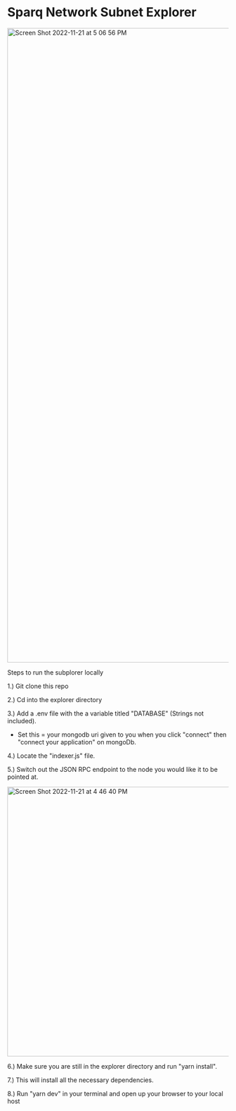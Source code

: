 # Sparq Network Subnet Explorer

<img width="1440" alt="Screen Shot 2022-11-21 at 5 06 56 PM" src="https://user-images.githubusercontent.com/88636756/203167681-f65cb1a6-a0dd-44da-b6af-e7434948c4a6.png">




Steps to run the subplorer locally

1.) Git clone this repo

2.) Cd into the explorer directory

3.) Add a .env file with the a variable titled "DATABASE" (Strings not included).
- Set this = your mongodb uri given to you when you click "connect" then "connect your application" on mongoDb.

4.) Locate the "indexer.js" file. 

5.) Switch out the JSON RPC endpoint to the node you would like it to be pointed at.

<img width="612" alt="Screen Shot 2022-11-21 at 4 46 40 PM" src="https://user-images.githubusercontent.com/88636756/203164534-e2bd1c96-0be7-4b35-9660-c94d5c55725a.png">

6.) Make sure you are still in the explorer directory and run "yarn install". 

7.) This will install all the necessary dependencies.

8.) Run "yarn dev" in your terminal and open up your browser to your local host
